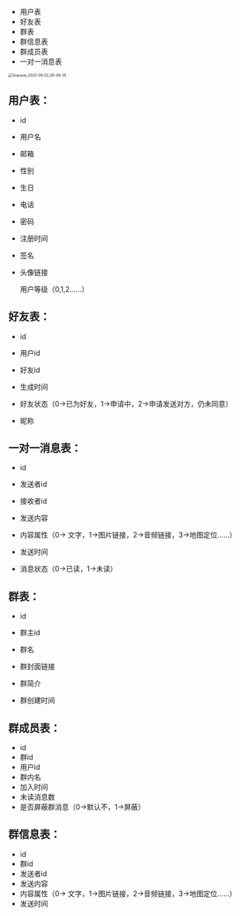 - 用户表
- 好友表
- 群表
- 群信息表
- 群成员表
- 一对一消息表

<img src="E:\练习例子\即时通讯\即刻通讯笔记\后端\数据库表建立\Snipaste_2020-09-02_00-49-35.jpg" alt="Snipaste_2020-09-02_00-49-35" style="zoom: 50%;" />

## 用户表：

+ id

+ 用户名

+ 邮箱

+ 性别

+ 生日

+ 电话

+ 密码

+ 注册时间

+ 签名

+ 头像链接

  

  用户等级（0,1,2……）

  

## 好友表：

+ id

+ 用户id

+ 好友id

+ 生成时间

+ 好友状态（0->已为好友，1->申请中，2->申请发送对方，仍未同意）

+ 昵称

  

## 一对一消息表：

+ id
+ 发送者id
+ 接收者id
+ 发送内容
+ 内容属性（0-> 文字，1->图片链接，2->音频链接，3->地图定位……）

+ 发送时间

+ 消息状态（0->已读，1->未读）

  

## 群表：

+ id

+ 群主id

+ 群名

+ 群封面链接

+ 群简介

+ 群创建时间

  

## 群成员表：

+ id
+ 群id
+ 用户id
+ 群内名
+ 加入时间
+ 未读消息数
+ 是否屏蔽群消息（0->默认不，1->屏蔽）



## 群信息表：

+ id
+ 群id
+ 发送者id
+ 发送内容
+ 内容属性（0-> 文字，1->图片链接，2->音频链接，3->地图定位……）
+ 发送时间





